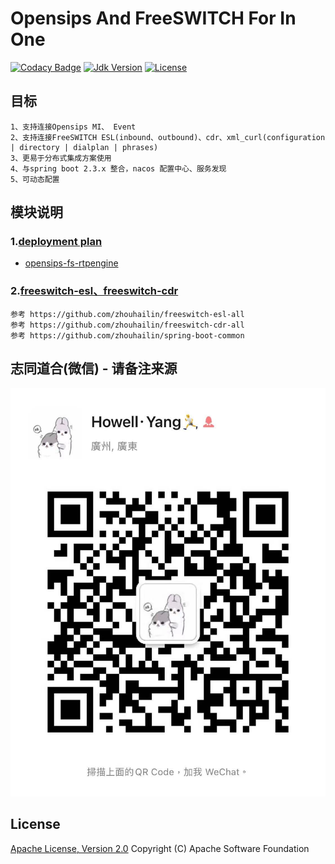 # Opensips And FreeSWITCH For In One

[![Codacy Badge](https://app.codacy.com/project/badge/Grade/3a4aef1c199844c69f273ddd7f0bff16)](https://www.codacy.com/gh/HowellYan/softswitch-gateway/dashboard?utm_source=github.com&amp;utm_medium=referral&amp;utm_content=HowellYan/softswitch-gateway&amp;utm_campaign=Badge_Grade)
[![Jdk Version](https://img.shields.io/badge/JDK-1.8-green.svg)](https://img.shields.io/badge/JDK-1.8-green.svg)
[![License](https://img.shields.io/badge/license-Apache%202-4EB1BA.svg)](https://www.apache.org/licenses/LICENSE-2.0.html)

## 目标

    1、支持连接Opensips MI、 Event
    2、支持连接FreeSWITCH ESL(inbound、outbound)、cdr、xml_curl(configuration | directory | dialplan | phrases)
    3、更易于分布式集成方案使用
    4、与spring boot 2.3.x 整合，nacos 配置中心、服务发现
    5、可动态配置

## 模块说明
### 1.[deployment plan](doc)
* [opensips-fs-rtpengine](doc/DeploymentPlan4.md)

### 2.[freeswitch-esl、freeswitch-cdr](https://github.com/zhouhailin)


    参考 https://github.com/zhouhailin/freeswitch-esl-all
    参考 https://github.com/zhouhailin/freeswitch-cdr-all
    参考 https://github.com/zhouhailin/spring-boot-common


## 志同道合(微信) - 请备注来源

![微信](doc/img/wechat.jpg)

## License

[Apache License, Version 2.0](http://www.apache.org/licenses/LICENSE-2.0.html) Copyright (C) Apache Software Foundation
